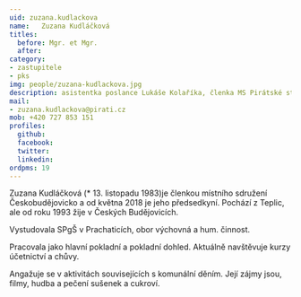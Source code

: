 ```yaml
---
uid: zuzana.kudlackova
name:   Zuzana Kudláčková
titles:
  before: Mgr. et Mgr.
  after:
category:
- zastupitele
- pks
img: people/zuzana-kudlackova.jpg
description: asistentka poslance Lukáše Kolaříka, členka MS Pirátské strany a zastupitelka v Českých Budějovicích
mail:
- zuzana.kudlackova@pirati.cz
mob: +420 727 853 151
profiles:
  github:
  facebook:				
  twitter:
  linkedin:
ordpms: 19 
---
```


Zuzana Kudláčková (* 13. listopadu 1983)je členkou místního sdružení Českobudějovicko a od května 2018 je jeho předsedkyní. Pochází z Teplic, ale od roku 1993 žije v Českých Budějovicích.

Vystudovala SPgŠ v Prachaticích, obor výchovná a hum. činnost.

Pracovala jako hlavní pokladní a pokladní dohled. Aktuálně navštěvuje kurzy účetnictví a chůvy.

Angažuje se v aktivitách souvisejících s komunální děním. Její zájmy jsou, filmy, hudba a pečení sušenek a cukroví.
